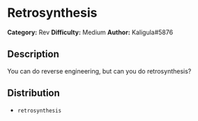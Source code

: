 # Retrosynthesis
**Category:** Rev
**Difficulty:** Medium
**Author:** Kaligula#5876

## Description

You can do reverse engineering, but can you do retrosynthesis? 

## Distribution

- `retrosynthesis`
